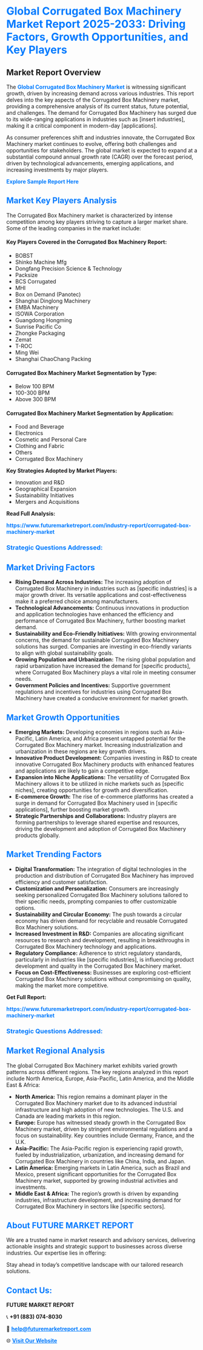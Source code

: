 <h1 style="color: #007BFF;">Global Corrugated Box Machinery Market Report 2025-2033: Driving Factors, Growth Opportunities, and Key Players</h1>

<section id="overview">
<h2>Market Report Overview</h2>
<p>The <a href="https://www.futuremarketreport.com/industry-report/corrugated-box-machinery-market" style="color: #007BFF; text-decoration: none;"><strong>Global Corrugated Box Machinery Market</strong></a> is witnessing significant growth, driven by increasing demand across various industries. This report delves into the key aspects of the Corrugated Box Machinery market, providing a comprehensive analysis of its current status, future potential, and challenges. The demand for Corrugated Box Machinery has surged due to its wide-ranging applications in industries such as [insert industries], making it a critical component in modern-day [applications].</p>
<p>As consumer preferences shift and industries innovate, the Corrugated Box Machinery market continues to evolve, offering both challenges and opportunities for stakeholders. The global market is expected to expand at a substantial compound annual growth rate (CAGR) over the forecast period, driven by technological advancements, emerging applications, and increasing investments by major players.</p>
</section>

<section id="overview">
<p><a href="https://www.futuremarketreport.com/request-sample/reportId=128386" style="color: #007BFF; text-decoration: none;"><strong>Explore Sample Report Here</strong></a></p>
</section>

<section id="key-players">
<h2 style="color: #007BFF;">Market Key Players Analysis</h2>
<p>The Corrugated Box Machinery market is characterized by intense competition among key players striving to capture a larger market share. Some of the leading companies in the market include:</p>
<h4>Key Players Covered in the Corrugated Box Machinery Report:</h4>
<ul><li>BOBST</li><li>Shinko Machine Mfg</li><li>Dongfang Precision Science &amp; Technology</li><li>Packsize</li><li>BCS Corrugated</li><li>MHI</li><li>Box on Demand (Panotec)</li><li>Shanghai Dinglong Machinery</li><li>EMBA Machinery</li><li>ISOWA Corporation</li><li>Guangdong Hongming</li><li>Sunrise Pacific Co</li><li>Zhongke Packaging</li><li>Zemat</li><li>T-ROC</li><li>Ming Wei</li><li>Shanghai ChaoChang Packing</li></ul>
<h4>Corrugated Box Machinery Market Segmentation by Type:</h4>
<ul><li>Below 100 BPM</li><li>100-300 BPM</li><li>Above 300 BPM</li></ul>

<h4>Corrugated Box Machinery Market Segmentation by Application:</h4>
<ul><li>Food and Beverage</li><li>Electronics</li><li>Cosmetic and Personal Care</li><li>Clothing and Fabric</li><li>Others</li><li>Corrugated Box Machinery</li></ul>
<p><strong>Key Strategies Adopted by Market Players:</strong></p>
<ul>
<li>Innovation and R&D</li>
<li>Geographical Expansion</li>
<li>Sustainability Initiatives</li>
<li>Mergers and Acquisitions</li>
</ul>
</section>

<section>
<p><strong>Read Full Analysis: </strong></p><a href="https://www.futuremarketreport.com/industry-report/corrugated-box-machinery-market" style="color: #007BFF; text-decoration: none;"><strong>https://www.futuremarketreport.com/industry-report/corrugated-box-machinery-market</strong></a>
<h3 style="color: #007BFF;">Strategic Questions Addressed:</h3>
</section>

<section id="driving-factors">
<h2 style="color: #007BFF;">Market Driving Factors</h2>
<ul>
<li><strong>Rising Demand Across Industries:</strong> The increasing adoption of Corrugated Box Machinery in industries such as [specific industries] is a major growth driver. Its versatile applications and cost-effectiveness make it a preferred choice among manufacturers.</li>
<li><strong>Technological Advancements:</strong> Continuous innovations in production and application technologies have enhanced the efficiency and performance of Corrugated Box Machinery, further boosting market demand.</li>
<li><strong>Sustainability and Eco-Friendly Initiatives:</strong> With growing environmental concerns, the demand for sustainable Corrugated Box Machinery solutions has surged. Companies are investing in eco-friendly variants to align with global sustainability goals.</li>
<li><strong>Growing Population and Urbanization:</strong> The rising global population and rapid urbanization have increased the demand for [specific products], where Corrugated Box Machinery plays a vital role in meeting consumer needs.</li>
<li><strong>Government Policies and Incentives:</strong> Supportive government regulations and incentives for industries using Corrugated Box Machinery have created a conducive environment for market growth.</li>
</ul>
</section>

<section id="growth-opportunities">
<h2 style="color: #007BFF;">Market Growth Opportunities</h2>
<ul>
<li><strong>Emerging Markets:</strong> Developing economies in regions such as Asia-Pacific, Latin America, and Africa present untapped potential for the Corrugated Box Machinery market. Increasing industrialization and urbanization in these regions are key growth drivers.</li>
<li><strong>Innovative Product Development:</strong> Companies investing in R&D to create innovative Corrugated Box Machinery products with enhanced features and applications are likely to gain a competitive edge.</li>
<li><strong>Expansion into Niche Applications:</strong> The versatility of Corrugated Box Machinery allows it to be utilized in niche markets such as [specific niches], creating opportunities for growth and diversification.</li>
<li><strong>E-commerce Growth:</strong> The rise of e-commerce platforms has created a surge in demand for Corrugated Box Machinery used in [specific applications], further boosting market growth.</li>
<li><strong>Strategic Partnerships and Collaborations:</strong> Industry players are forming partnerships to leverage shared expertise and resources, driving the development and adoption of Corrugated Box Machinery products globally.</li>
</ul>
</section>

<section id="trending-factors">
<h2 style="color: #007BFF;">Market Trending Factors</h2>
<ul>
<li><strong>Digital Transformation:</strong> The integration of digital technologies in the production and distribution of Corrugated Box Machinery has improved efficiency and customer satisfaction.</li>
<li><strong>Customization and Personalization:</strong> Consumers are increasingly seeking personalized Corrugated Box Machinery solutions tailored to their specific needs, prompting companies to offer customizable options.</li>
<li><strong>Sustainability and Circular Economy:</strong> The push towards a circular economy has driven demand for recyclable and reusable Corrugated Box Machinery solutions.</li>
<li><strong>Increased Investment in R&D:</strong> Companies are allocating significant resources to research and development, resulting in breakthroughs in Corrugated Box Machinery technology and applications.</li>
<li><strong>Regulatory Compliance:</strong> Adherence to strict regulatory standards, particularly in industries like [specific industries], is influencing product development and quality in the Corrugated Box Machinery market.</li>
<li><strong>Focus on Cost-Effectiveness:</strong> Businesses are exploring cost-efficient Corrugated Box Machinery solutions without compromising on quality, making the market more competitive.</li>
</ul>
</section>

<section>
<p><strong>Get Full Report: </strong></p><a href="https://www.futuremarketreport.com/industry-report/corrugated-box-machinery-market" style="color: #007BFF; text-decoration: none;"><strong>https://www.futuremarketreport.com/industry-report/corrugated-box-machinery-market</strong></a>
<h3 style="color: #007BFF;">Strategic Questions Addressed:</h3>
</section>


<section id="regional-analysis">
<h2 style="color: #007BFF;">Market Regional Analysis</h2>
<p>The global Corrugated Box Machinery market exhibits varied growth patterns across different regions. The key regions analyzed in this report include North America, Europe, Asia-Pacific, Latin America, and the Middle East & Africa:</p>
<ul>
<li><strong>North America:</strong> This region remains a dominant player in the Corrugated Box Machinery market due to its advanced industrial infrastructure and high adoption of new technologies. The U.S. and Canada are leading markets in this region.</li>
<li><strong>Europe:</strong> Europe has witnessed steady growth in the Corrugated Box Machinery market, driven by stringent environmental regulations and a focus on sustainability. Key countries include Germany, France, and the U.K.</li>
<li><strong>Asia-Pacific:</strong> The Asia-Pacific region is experiencing rapid growth, fueled by industrialization, urbanization, and increasing demand for Corrugated Box Machinery in countries like China, India, and Japan.</li>
<li><strong>Latin America:</strong> Emerging markets in Latin America, such as Brazil and Mexico, present significant opportunities for the Corrugated Box Machinery market, supported by growing industrial activities and investments.</li>
<li><strong>Middle East & Africa:</strong> The region’s growth is driven by expanding industries, infrastructure development, and increasing demand for Corrugated Box Machinery in sectors like [specific sectors].</li>
</ul>
</section>

<footer>
<h2 style="color: #007BFF;">About FUTURE MARKET REPORT</h2>
<p>We are a trusted name in market research and advisory services, delivering actionable insights and strategic support to businesses across diverse industries. Our expertise lies in offering:</p>

<p>Stay ahead in today’s competitive landscape with our tailored research solutions.</p>

<h2 style="color: #007BFF;">Contact Us:</h2>
<p><strong>FUTURE MARKET REPORT</strong></p>
<p>📞 <strong>+91 (883) 074-8030</strong></p>
<p>📧 <strong><a href="mailto:help@futuremarketreport.com" style="color: #007BFF;">help@futuremarketreport.com</a></strong></p>
<p>🌐 <strong><a href="https://www.futuremarketreport.com/" style="color: #007BFF;">Visit Our Website</a></strong></p>
</footer>